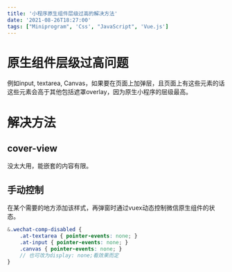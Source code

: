 ```yaml
---
title: '小程序原生组件层级过高的解决方法'
date: '2021-08-26T18:27:00'
tags: ["Miniprogram", 'Css', "JavaScript", 'Vue.js']
---
```

# 原生组件层级过高问题
例如input, textarea, Canvas，如果要在页面上加弹层，且页面上有这些元素的话这些元素会高于其他包括遮罩overlay，因为原生小程序的层级最高。

# 解决方法
## cover-view
没太大用，能嵌套的内容有限。

## 手动控制
在某个需要的地方添加该样式，再弹窗时通过vuex动态控制微信原生组件的状态。
```scss
&.wechat-comp-disabled {
    .at-textarea { pointer-events: none; }
    .at-input { pointer-events: none; }
    .canvas { pointer-events: none; }
    // 也可改为display: none;看效果而定
}
```